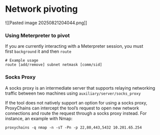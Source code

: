 # Network pivoting

![[Pasted image 20250821204044.png]]

### Using Meterpreter to pivot
If you are currently interacting with a Meterpreter session, you must first `background` it and then `route`
```
# Example usage
route [add/remove] subnet netmask [comm/sid]
```

### Socks Proxy
A socks proxy is an intermediate server that supports relaying networking traffic between two machines using `auxiliary/server/socks_proxy`

If the tool does not natively support an option for using a socks proxy, ProxyChains can intercept the tool’s request to open new network connections and route the request through a socks proxy instead. For instance, an example with Nmap:
````
proxychains -q nmap -n -sT -Pn -p 22,80,443,5432 10.201.65.254
````
